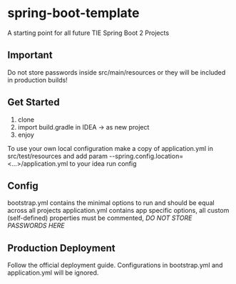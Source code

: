 # spring-boot-template
A starting point for all future TIE Spring Boot 2 Projects

## Important
Do not store passwords inside src/main/resources or they will be included in production builds!

## Get Started
1. clone
2. import build.gradle in IDEA -> as new project
3. enjoy

To use your own local configuration make a copy of application.yml in src/test/resources and add param --spring.config.location=<...>/application.yml to your idea run config

## Config
bootstrap.yml contains the minimal options to run and should be equal across all projects
application.yml contains app specific options, all custom (self-defined) properties must be commented, *DO NOT STORE PASSWORDS HERE*

## Production Deployment
Follow the official deployment guide. Configurations in bootstrap.yml and application.yml will be ignored.
